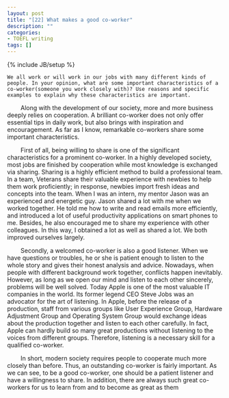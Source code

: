 ```yaml
---
layout: post
title: "[22] What makes a good co-worker"
description: ""
categories: 
- TOEFL writing
tags: []
---
```

{% include JB/setup %}

	We all work or will work in our jobs with many different kinds of people. In your opinion, what are some important characteristics of a co-worker(someone you work closely with)? Use reasons and specific examples to explain why these characteristics are important.
	
&nbsp;&nbsp;&nbsp;&nbsp;&nbsp;&nbsp;&nbsp;Along with the development of our society, more and more business deeply relies on cooperation. A brilliant co-worker does not only offer essential tips in daily work, but also brings with inspiration and encouragement. As far as I know, remarkable co-workers share some important characteristics.

&nbsp;&nbsp;&nbsp;&nbsp;&nbsp;&nbsp;&nbsp;First of all, being willing to share is one of the significant characteristics for a prominent co-worker. In a highly developed society, most jobs are finished by cooperation while most knowledge is exchanged via sharing. Sharing is a highly efficient method to build a professional team. In a team, Veterans share their valuable experience with newbies to help them work proficiently; in response, newbies import fresh ideas and concepts into the team. When I was an intern, my mentor Jason was an experienced and energetic guy. Jason shared a lot with me when we worked together. He told me how to write and read emails more efficiently, and introduced a lot of useful productivity applications on smart phones to me. Besides, he also encouraged me to share my experience with other colleagues. In this way, I obtained a lot as well as shared a lot. We both improved ourselves largely.

&nbsp;&nbsp;&nbsp;&nbsp;&nbsp;&nbsp;&nbsp;Secondly, a welcomed co-worker is also a good listener. When we have questions or troubles, he or she is patient enough to listen to the whole story and gives their honest analysis and advice. Nowadays, when people with different background work together, conflicts happen inevitably. However, as long as we open our mind and listen to each other sincerely, problems will be well solved. Today Apple is one of the most valuable IT companies in the world. Its former legend CEO Steve Jobs was an advocator for the art of listening. In Apple, before the release of a production, staff from various groups like User Experience Group, Hardware Adjustment Group and Operating System Group would exchange ideas about the production together and listen to each other carefully. In fact, Apple can hardly build so many great productions without listening to the voices from different groups. Therefore, listening is a necessary skill for a qualified co-worker.
&nbsp;&nbsp;&nbsp;&nbsp;&nbsp;&nbsp;&nbsp;In short, modern society requires people to cooperate much more closely than before. Thus, an outstanding co-worker is fairly important. As we can see, to be a good co-worker, one should be a patient listener and have a willingness to share. In addition, there are always such great co-workers for us to learn from and to become as great as them